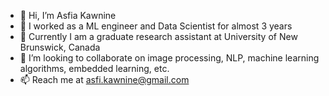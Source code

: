 - 👋 Hi, I’m Asfia Kawnine
- 👀 I worked as a ML engineer and Data Scientist for almost 3 years
- 🌱 Currently I am a graduate research assistant at University of New Brunswick, Canada
- 💞️ I’m looking to collaborate on image processing, NLP, machine learning algorithms, embedded learning, etc.
- 📫 Reach me at asfi.kawnine@gmail.com

<!---
AsfiaKawnine/AsfiaKawnine is a ✨ special ✨ repository because its `README.md` (this file) appears on your GitHub profile.
You can click the Preview link to take a look at your changes.
--->
